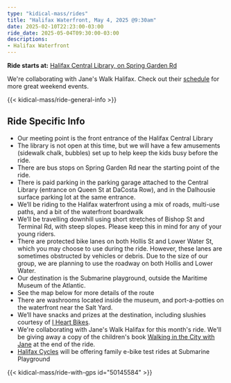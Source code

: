 ```yaml
---
type: "kidical-mass/rides"
title: "Halifax Waterfront, May 4, 2025 @9:30am"
date: 2025-02-10T22:23:00-03:00
ride_date: 2025-05-04T09:30:00-03:00
descriptions:
- Halifax Waterfront
---
```


**Ride starts at:** [Halifax Central Library, on Spring Garden Rd](https://maps.app.goo.gl/1yFfggD8EaKkbsuu9)

We're collaborating with Jane's Walk Halifax. Check out their [schedule](https://www.janeswalkhalifax.com/schedule) for more great weekend events.

{{< kidical-mass/ride-general-info >}}

## Ride Specific Info

* Our meeting point is the front entrance of the Halifax Central Library
* The library is not open at this time, but we will have a few amusements (sidewalk chalk, bubbles) set up to help keep the kids busy before the ride. 
* There are bus stops on Spring Garden Rd near the starting point of the ride.
* There is paid parking in the parking garage attached to the Central Library (entrance on Queen St at DaCosta Row), and in the Dalhousie surface parking lot at the same entrance.
* We’ll be riding to the Halifax waterfront using a mix of roads, multi-use paths, and a bit of the waterfront boardwalk
* We’ll be travelling downhill using short stretches of Bishop St and Terminal Rd, with steep slopes. Please keep this in mind for any of your young riders.
* There are protected bike lanes on both Hollis St and Lower Water St, which you may choose to use during the ride. However, these lanes are sometimes obstructed by vehicles or debris. Due to the size of our group, we are planning to use the roadway on both Hollis and Lower Water. 
* Our destination is the Submarine playground, outside the Maritime Museum of the Atlantic.
* See the map below for more details of the route
* There are washrooms located inside the museum, and port-a-potties on the waterfront near the Salt Yard.
* We’ll have snacks and prizes at the destination, including slushies courtesy of [I Heart Bikes](https://iheartbikeshfx.com/).
* We're collaborating with Jane's Walk Halifax for this month's ride. We'll be giving away a copy of the children's book [Walking in the City with Jane](https://www.kidscanpress.com/product/walking-in-the-city-with-jane/) at the end of the ride.
* [Halifax Cycles](https://halifaxcycles.com/) will be offering family e-bike test rides at Submarine Playground

{{< kidical-mass/ride-with-gps id="50145584" >}}
